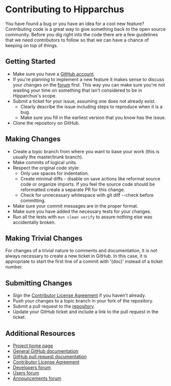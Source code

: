 <!---
 Licensed to the Hipparchus project under one or more
 contributor license agreements.  See the NOTICE file distributed with
 this work for additional information regarding copyright ownership.
 The Hipparchus project this file to You under the Apache License, Version 2.0
 (the "License"); you may not use this file except in compliance with
 the License.  You may obtain a copy of the License at

      http://www.apache.org/licenses/LICENSE-2.0

 Unless required by applicable law or agreed to in writing, software
 distributed under the License is distributed on an "AS IS" BASIS,
 WITHOUT WARRANTIES OR CONDITIONS OF ANY KIND, either express or implied.
 See the License for the specific language governing permissions and
 limitations under the License.
-->
Contributing to Hipparchus
==========================

You have found a bug or you have an idea for a cool new feature? Contributing code is a great way to give something back to
the open source community. Before you dig right into the code there are a few guidelines that we need contributors to
follow so that we can have a chance of keeping on top of things.

Getting Started
---------------

+ Make sure you have a [GitHub account](https://github.com/signup/free).
+ If you're planning to implement a new feature it makes sense to discuss your changes on the
  [forum](https://forum.orekit.org/c/hipparchus-development) first. This way you can make sure
  you're not wasting your time on something that isn't considered to be in Hipparchus's scope.
+ Submit a ticket for your issue, assuming one does not already exist.
  + Clearly describe the issue including steps to reproduce when it is a bug.
  + Make sure you fill in the earliest version that you know has the issue.
+ Clone the repository on GitHub.

Making Changes
--------------

+ Create a topic branch from where you want to base your work (this is usually the master/trunk branch).
+ Make commits of logical units.
+ Respect the original code style:
  + Only use spaces for indentation.
  + Create minimal diffs - disable on save actions like reformat source code or organize imports. If you feel the source code should be reformatted create a separate PR for this change.
  + Check for unnecessary whitespace with git diff --check before committing.
+ Make sure your commit messages are in the proper format.
+ Make sure you have added the necessary tests for your changes.
+ Run all the tests with `mvn clean verify` to assure nothing else was accidentally broken.

Making Trivial Changes
----------------------

For changes of a trivial nature to comments and documentation, it is not always necessary to create a new ticket in GitHub.
In this case, it is appropriate to start the first line of a commit with '(doc)' instead of a ticket number.

Submitting Changes
------------------

+ Sign the [Contributor License Agreement](https://hipparchus.org/licenses/#clas) if you haven't already.
+ Push your changes to a topic branch in your fork of the repository.
+ Submit a pull request to the [repository](https://github.com/Hipparchus-Math/hipparchus).
+ Update your GitHub ticket and include a link to the pull request in the ticket.

Additional Resources
--------------------

+ [Project home page](https://hipparchus.org/)
+ [General GitHub documentation](https://help.github.com/)
+ [GitHub pull request documentation](https://help.github.com/send-pull-requests/)
+ [Contributor License Agreement ](https://hipparchus.org/licenses/#clas)
+ [Developers forum](https://forum.orekit.org/c/hipparchus-development)
+ [Users forum](https://forum.orekit.org/c/hipparchus-usage)
+ [Announcements forum](https://forum.orekit.org/c/hipparchus-announcements)
